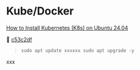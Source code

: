 # Kube/Docker

[How to Install Kubernetes (K8s) on Ubuntu 24.04](https://hostnextra.com/learn/tutorials/how-to-install-kubernetes-k8s-on-ubuntu)

🚢 [c53c2df](https://github.com/arafatm/learn.pulumi/commit/c53c2df) 
> `sudo apt update xxxxxx sudo apt upgrade -y`

xxx
